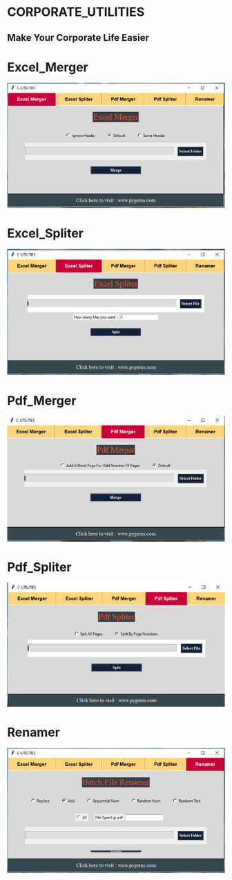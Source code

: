 # CORPORATE_UTILITIES
## Make Your Corporate Life Easier
# Excel_Merger
![](https://github.com/shahriR-ENG/Corporate_utilities/blob/master/Project_screenShot/Excel_Merger.png)
# Excel_Spliter
![](https://github.com/shahriR-ENG/Corporate_utilities/blob/master/Project_screenShot/Excel_Spliter.png)
# Pdf_Merger
![](https://github.com/shahriR-ENG/Corporate_utilities/blob/master/Project_screenShot/Pdf_Merger.png)
# Pdf_Spliter
![](https://github.com/shahriR-ENG/Corporate_utilities/blob/master/Project_screenShot/Pdf_Spliter.png)
# Renamer
![](https://github.com/shahriR-ENG/Corporate_utilities/blob/master/Project_screenShot/Renamer.png)
